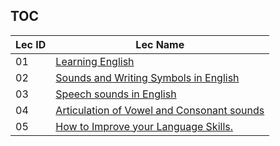 TOC
---
|Lec ID| Lec Name|
| ---| --- |
|01|[Learning English](notes.md#lec-01---learning-english)|
|02|[Sounds and Writing Symbols in English](notes.md#lec-02---sounds-and-writing-symbols-in-english)|
|03|[Speech sounds in English](notes.md#lec-03---speech-sounds-in-english)|
|04|[Articulation of Vowel and Consonant sounds](notes.md#lec-04---articulation-of-vowel-and-consonant-sounds)|
|05|[How to Improve your Language Skills.](notes.md#lec-05---how-to-improve-your-language-skills)|
